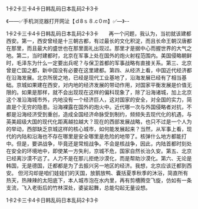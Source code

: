 1卡2卡三卡4卡日韩乱码日本乱码2卡3卡

《——✅手机浏览器打开网沚【ｄ8ｓ８.c０m】✅—》--

1卡2卡三卡4卡日韩乱码日本乱码2卡3卡　　再一个问题，我认为，当初就该建都西安。第一，西安曾经是十三朝古都，有过最长的文化积淀，而且长命王朝汉唐都在那里，而且最大的盛世也在那里面礼出现过。那里才是据中心而握世界的大气之地。第二，当时建都时，北京在军事上处在国外的炮火射程范围内。美国侵略朝鲜时，毛泽东为什么一定要出兵呢？与保卫首都的军事战略有直接关系。第三、北京曾是亡国之都，新中国没有必要在这里建都。第四、从经济上看，中国近代经济都在沿海发展。北京所居之地，已经是现代工业基地了，沿海发展已经有了相当基础。京城如果建在西安，对内地的经济发展的带动作用，对国家平衡发展是价值无限的。如果是那样，就不会出现现在这样的偏科现象了，除了沿海诸城，加上北京这个准沿海城市外，内地没有一个经济巨人，这对国家的安全，对全国的实力，简直是个无穷的隐患。沿海裸露在国外的炮火中。近代哪一次与外国侵略者对抗，不都是沿海经济受到重创，造成全国经济命脉受到制约，频频失去现代化的机遇，与英美超级大国的现代化距离越拉越大？现在的西部发展战略，也只不过是一个人为的举动，西部缺乏京城这样的核心城市，如何能发展起来？当然，从军事上看，现代的内陆和沿海也不存在哪里是安全哪里是危险的地带了。核弹什么地方都能打中。但是，要讲战争，毕竟还是常规战争。不会是核战争，因此，内陆首都时刻处在安全的环境地中，即使某一方失利，京城不危，国家自然长治久安。第五、北京已经离沙漠不远了。人力不是在那儿拒绝沙漠化，而是帮助沙漠化。第六、无论是韩国，无是德国，迁都都是为了去振兴另一地区的经济。我想，北京应该迁都到西安。
但河沟却是咱们娃娃们的天国，放鹅放鸭、囊括夏季秋季的沐浴，简直所有热天，热辣辣的太阳底下，本人城市泡在水内里，再有剪槽腾空飞旋，仿如有一条支流，飞入老街后的竹林深处，婆娑起舞，总能勾起无量设想。





1卡2卡三卡4卡日韩乱码日本乱码2卡3卡
